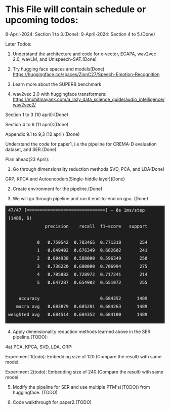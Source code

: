 # This File will contain schedule or upcoming todos:

8-April-2024: Section 1 to 3.(Done):
9-April-2024: Section 4 to 5.(Done)

Later Todos:
1) Understand the architecture and code for x-vector, ECAPA, wav2vec 2.0, wavLM, and Unispeech-SAT.(Done)

2) Try hugging face spaces and models(Done)
    https://huggingface.co/spaces/ZionC27/Speech-Emotion-Recognition

3) Learn more about the SUPERB benchmark.

4) wav2vec 2.0 with huggingface transformers:
https://mohitmayank.com/a_lazy_data_science_guide/audio_intelligence/wav2vec2/

Section 1 to 3 (10 april):(Done)

Section 4 to 6 (11 april):(Done)

Appendix 9.1 to 9,3 (12 april) (Done)

Understand the code for paper1, i.e the pipeline for CREMA-D evaluation dataset, and SER.(Done)

Plan ahead(23 April):

1) Go through dimensionality reduction methods SVD, PCA, and LDA(Done)

 GRP, KPCA and Autoencoders(Single-hiddle layer)(Done)

2) Create environment for the pipeline.(Done)

3) We will go through pipeline and run it end-to-end on gpu. (Done)

![OpenAI Logo](images/output_report.png "OpenAI Logo")

4) Apply dimensionality reduction methods learned above in the SER pipeline.(TODO):

4a) PCA, KPCA, SVD, LDA, GRP:

Experiment 1(todo): Embedding size of 120.(Compare the result) with same model.

Experiment 2(todo): Embedding size of 240.(Compare the result) with same model.


5) Modify the pipeline for SER and use multiple PTM's((TODO)) from huggingface. (TODO)



6) Code walkthrough for paper2.(TODO)

